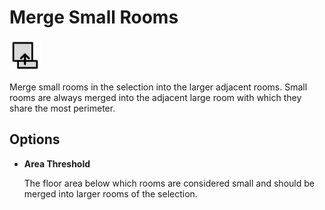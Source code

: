 # Merge Small Rooms
<img src="images/merge-with-filter.svg" width="50" height="50"> 

Merge small rooms in the selection into the larger adjacent rooms. Small rooms are always merged into the adjacent large room with which they share the most perimeter.

## Options

* **Area Threshold**

  The floor area below which rooms are considered small and should be merged into larger rooms of the selection.